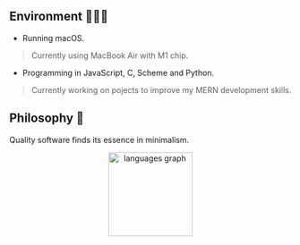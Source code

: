 ## Environment 👨🏻‍💻

- Running macOS.
> Currently using MacBook Air with M1 chip.

- Programming in JavaScript, C, Scheme and Python.
> Currently working on pojects to improve my MERN development skills.

## Philosophy 📓
Quality software finds its essence in minimalism.


<div align="center">
  <img src="https://github-readme-stats.vercel.app/api/top-langs?username=gazzaar&locale=en&hide_title=true&layout=compact&card_width=320&langs_count=6&theme=dark&hide_border=false" height="150" alt="languages graph"  />
</div>

<!--
**fathyElgazar/fathyElgazar** is a ✨ _special_ ✨ repository because its `README.md` (this file) appears on your GitHub profile.

Here are some ideas to get you started:

- 🔭 I’m currently working on ...
- 🌱 I’m currently learning ...
- 👯 I’m looking to collaborate on ...
- 🤔 I’m looking for help with ...
- 💬 Ask me about ...
- 📫 How to reach me: ...
- 😄 Pronouns: ...
- ⚡ Fun fact: ...
-->

